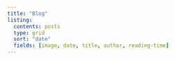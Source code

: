 ```yaml
---
title: "Blog"
listing: 
  contents: posts
  type: grid
  sort: "date"
  fields: [image, date, title, author, reading-time]
---
```

